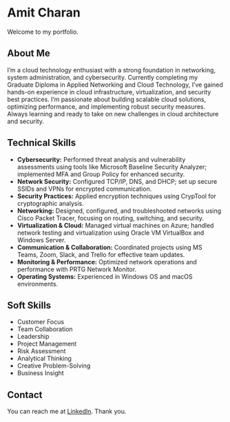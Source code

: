 # Amit Charan
Welcome to my portfolio.

## About Me
I’m a cloud technology enthusiast with a strong foundation in networking, system administration, and cybersecurity. Currently completing my Graduate Diploma in Applied Networking and Cloud Technology, I’ve gained hands-on experience in cloud infrastructure, virtualization, and security best practices. I’m passionate about building scalable cloud solutions, optimizing performance, and implementing robust security measures. Always learning and ready to take on new challenges in cloud architecture and security.

## Technical Skills

- **Cybersecurity:** Performed threat analysis and vulnerability assessments using tools like Microsoft Baseline Security Analyzer; implemented MFA and Group Policy for enhanced security.
- **Network Security:** Configured TCP/IP, DNS, and DHCP; set up secure SSIDs and VPNs for encrypted communication.
- **Security Practices:** Applied encryption techniques using CrypTool for cryptographic analysis.
- **Networking:** Designed, configured, and troubleshooted networks using Cisco Packet Tracer, focusing on routing, switching, and security.
- **Virtualization & Cloud:** Managed virtual machines on Azure; handled network testing and virtualization using Oracle VM VirtualBox and Windows Server.
- **Communication & Collaboration:** Coordinated projects using MS Teams, Zoom, Slack, and Trello for effective team updates.
- **Monitoring & Performance:** Optimized network operations and performance with PRTG Network Monitor.
- **Operating Systems:** Experienced in Windows OS and macOS environments.

## Soft Skills

- Customer Focus
- Team Collaboration
- Leadership
- Project Management
- Risk Assessment
- Analytical Thinking
- Creative Problem-Solving
- Business Insight

## Contact
You can reach me at [LinkedIn](https://www.linkedin.com/amitcharan).
Thank you.
